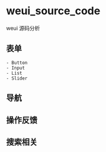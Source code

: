 # weui_source_code
weui 源码分析

## 表单
    - Button
    - Input
    - List
    - Slider

## 导航

## 操作反馈

## 搜索相关


